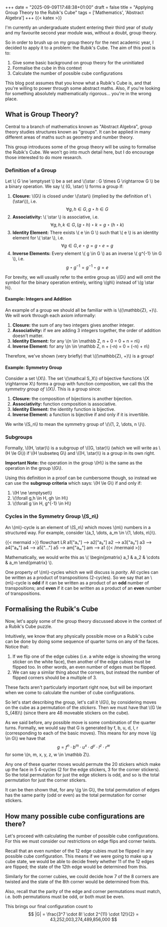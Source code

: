 +++
date = "2025-09-09T17:48:38+01:00"
draft = false
title = "Applying Group Theory to the Rubik's Cube"
tags = ['Mathematics', 'Abstract Algebra']
+++
{{< katex >}}

I'm currently an undergraduate student entering their third year of study
and my favourite second year module was, without a doubt, group theory.

So in order to brush up on my group theory for the next academic year, I
decided to apply it to a problem: the Rubik's Cube. The aim of this post is
to:
1. Give some basic background on group theory for the uninitiated
2. Formalise the cube in this context
3. Calculate the number of possible cube configurations

This blog post assumes that you know what a Rubik's Cube is, and that you're
willing to power through some abstract maths. Also, if you're looking for something
absolutely mathematically rigorous... you're in the wrong place.

## What is Group Theory?
Central to a branch of mathematics known as "Abstract Algebra", group theory
studies structures known as "groups". It can be applied in many different
areas of maths such as geometry and number theory.

This group introduces some of the group theory will be using to formalise the
Rubik's Cube. We won't go into much detail here, but I do encourage those
interested to do more research.

### Definition of a Group
Let \\( G \ne \emptyset \\) be a set and \\(\star : G \times G \rightarrow G \\)
be a binary operation. We say \\( (G, \star) \\) forms a group if:
1. **Closure:** \\(G\\) is closed under \\(\star\\) (implied by the definition of \\(\star\\)), i.e.
$$\forall g,h \in G, g \star h \in G$$
2. **Associativity:** \\( \star \\) is associative, i.e. 
$$\forall g,h,k \in G, (g \star h) \star k = g \star (h \star k)$$
3. **Identity Element:** There exists \\( e \in G \\) such that \\( e \\) is an identity element for \\( \star \\), i.e.
$$\forall g \in G, e \star g = g \star e = g$$
4. **Inverse Elements:** Every element \\( g \in G \\) as an inverse \\( g^{-1} \in G \\), i.e.
$$g \star g^{-1} = g^{-1} \star g = e$$

For brevity, we will usually refer to the entire group as \\(G\\) and will omit
the symbol for the binary operation entirely, writing \\(gh\\) instead of
\\(g \star h\\).

#### Example: Integers and Addition
An example of a group we should all be familiar with is \\((\mathbb{Z}, +)\\).
We will work through each axiom informally:
1. **Closure:** the sum of any two integers gives another integer.
2. **Associativity:** if we are adding 3 integers together, the order of addition
doesn't matter.
3. **Identity Element:** for any \\(n \in \mathbb Z, n + 0 = 0 + n = n\\)
4. **Inverse Element:** for any \\(n \in \mathbb Z, n + (-n) = 0 = (-n) + n\\)

Therefore, we've shown (very briefly) that \\((\mathbb{Z}, +)\\) is a group!

#### Example: Symmetry Group
Consider a set \\(X\\). The set \\(\mathcal S_X\\) of bijective functions \\(X \rightarrow X\\)
forms a group with function composition, we call this the *symmetry group of \\(X\\)*.
This is a group since:
1. **Closure:** the composition of bijections is another bijection.
2. **Associativity:** function composition is associative.
3. **Identity Element:** the identity function is bijective.
4. **Inverse Element:** a function is bijective if and only if it is invertible.

We write \\(S_n\\) to mean the symmetry group of \\(\\{1, 2, \dots, n \\}\\).

### Subgroups
Formally, \\((H, \star)\\) is a subgroup of \\((G, \star)\\) 
(which we will write as \\(H \le G\\)) if \\(H \subseteq G\\) and \\((H, \star)\\) 
is a group in its own right.

**Important Note:** the operation in the group \\(H\\) is the same as the
operation in the group \\(G\\).

Using this definition in a proof can be cumbersome though, so instead we can
use the **subgroup criteria** which says: \\(H \le G\\) if and only if:
1. \\(H \ne \emptyset\\)
2. \\(\forall g,h \in H, gh \in H\\)
3. \\(\forall g \in H, g^{-1} \in H\\)

### Cycles in the Symmetry Group \\(S_n\\)
An \\(m\\)-cycle is an element of \\(S_n\\) which moves \\(m\\) numbers in a
structured way. For example, consider \\(a_1, \dots, a_m \in \\{1, \dots, n\\}\\).

{{< mermaid >}}
flowchart LR
    a1["a₁"] --> a2["a₂"]
    a2 --> a3["a₃"]
    a3 --> a4["a₄"]
    a4 --> a5["..."]
    a5 --> am["aₘ"]
    am --> a1
{{< /mermaid >}}

Mathematically, we would write this as 
\\(
\begin{pmatrix}
    a_1 & a_2 & \cdots & a_m
\end{pmatrix}
\\).

One property of \\(m\\)-cycles which we will discuss is _parity_. All cycles can
be written as a product of transpositions (2-cycles). So we say that an
\\(m\\)-cycle is **odd** if it can be written as a product of an **odd** number
of transpositions; and **even** if it can be written as a product of an **even**
number of transpositions.

## Formalising the Rubik's Cube
Now, let's apply some of the group theory discussed above in the context of a
Rubik's Cube puzzle.

Intuitively, we know that any physically possible move on a Rubik's cube can be
done by doing some sequence of quarter turns on any of the faces. Notice that:
1. If we flip one of the edge cubies (i.e. a white edge is showing the wrong
sticker on the white face), then another of the edge cubies must be flipped too.
In other words, an even number of edges must be flipped.
2. We can say a similar thing about the corners, but instead the number of
flipped corners should be a multiple of 3.

These facts aren't particularly important right now, but will be important
when we come to calculate the number of cube configurations.

So let's start describing the group, let's call it \\(G\\), by considering moves on the cube as a
permutation of the _stickers_. Then we must have that \\(G \le S_{48}\\) 
(since there are 48 moveable stickers on the cube).

As we said before, any possible move is some combination of the quarter turns. 
Formally, we would say that G is generated by f, b, u, d, l, r (corresponding
to each of the basic moves). This means for any move \\(g \in G\\) we have that
$$
    g = f^n \cdot b^m \cdot u^x \cdot d^y \cdot l^z \cdot r^w
$$
for some \\(n, m, x, y, z, w \in \mathbb Z\\).

Any one of these quarter moves would permute the 20 stickers which make up the
face in 5 4-cycles (2 for the edge stickers, 3 for the corner stickers). So the
total permutation for just the edge stickers is odd, and so is the total
permutation for just the corner stickers.

It can be then shown that, for any \\(g \in G\\), the total permutation of edges
has the same parity (odd or even) as the total permutation for corner stickers.

## How many possible cube configurations are there?
Let's proceed with calculating the number of possible cube configurations.
For this we must consider our restrictions on edge flips and corner twists.

Recall that an even number of the 12 edge cubies must be flipped in any possible
cube configuration. This means if we were going to make up a cube state, we would be 
able to decide freely whether 11 of the 12 edges are flipped; the state of the
12th edge would be determined from this.

Similarly for the corner cubies, we could decide how 7 of the 8 corners are
twisted and the state of the 8th corner would be determined from this.

Also, recall that the parity of the edge and corner permutations must match,
i.e. both permutations must be odd, or both must be even.

This brings our final configuration count to
$$
    |G| = \frac{3^7 \cdot 8! \cdot 2^{11} \cdot 12!}{2} 
    = 43,252,003,274,489,856,000
$$
